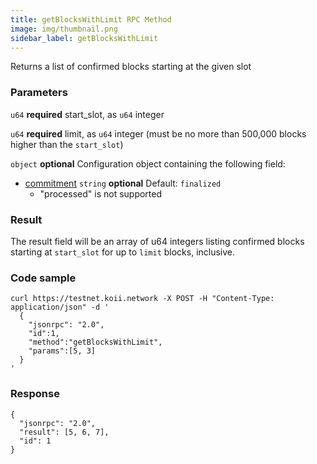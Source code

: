 ```yaml
---
title: getBlocksWithLimit RPC Method
image: img/thumbnail.png
sidebar_label: getBlocksWithLimit
---
```

Returns a list of confirmed blocks starting at the given slot

### Parameters
`u64` **required**
start\_slot, as `u64` integer

`u64` **required**
limit, as `u64` integer (must be no more than 500,000 blocks higher than the `start_slot`)

`object` **optional**
Configuration object containing the following field:
  - [commitment](/develop/rpcapi/intro#configuring-state-commitment) `string` **optional**
      Default: `finalized`
      - "processed" is not supported

### Result

The result field will be an array of u64 integers listing confirmed blocks starting at `start_slot` for up to `limit` blocks, inclusive.

### Code sample

```
curl https://testnet.koii.network -X POST -H "Content-Type: application/json" -d '
  {
    "jsonrpc": "2.0",
    "id":1,
    "method":"getBlocksWithLimit",
    "params":[5, 3]
  }
'
```


### Response

```
{
  "jsonrpc": "2.0",
  "result": [5, 6, 7],
  "id": 1
}
```
